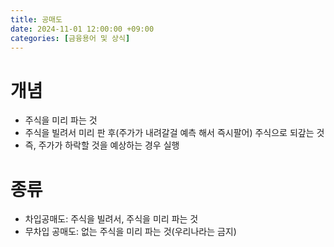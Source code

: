 ```yaml
---
title: 공매도
date: 2024-11-01 12:00:00 +09:00
categories: [금융용어 및 상식]
---
```




# 개념

* 주식을 미리 파는 것
* 주식을 빌려서 미리 판 후(주가가 내려갈걸 예측 해서 즉시팔어) 주식으로 되갚는 것 
* 즉, 주가가 하락할 것을 예상하는 경우 실행



# 종류

* 차입공매도: 주식을 빌려서, 주식을 미리 파는 것
* 무차입 공매도: 없는 주식을 미리 파는 것(우리나라는 금지)